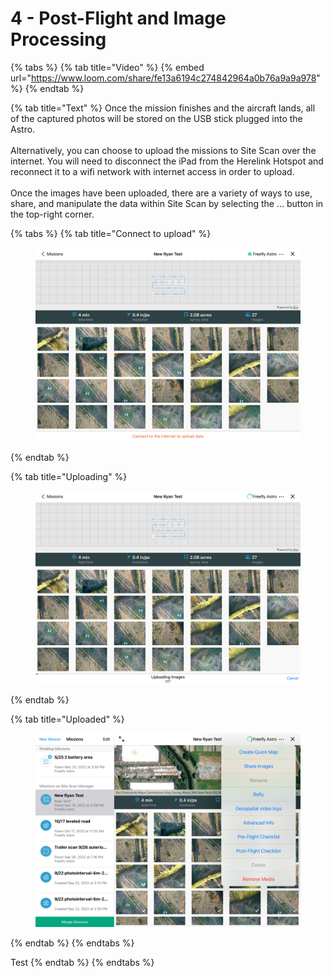 # 4 - Post-Flight and Image Processing

{% tabs %}
{% tab title="Video" %}
{% embed url="https://www.loom.com/share/fe13a6194c274842964a0b76a9a9a978" %}
{% endtab %}

{% tab title="Text" %}
Once the mission finishes and the aircraft lands, all of the captured photos will be stored on the USB stick plugged into the Astro. \
\
Alternatively, you can choose to upload the missions to Site Scan over the internet. You will need to disconnect the iPad from the Herelink Hotspot and reconnect it to a wifi network with internet access in order to upload. \
\
Once the images have been uploaded, there are a variety of ways to use, share, and manipulate the data within Site Scan by selecting the ... button in the top-right corner.

{% tabs %}
{% tab title="Connect to upload" %}
<figure><img src="../../../.gitbook/assets/32Connect_to_Upload (1).PNG" alt=""><figcaption></figcaption></figure>
{% endtab %}

{% tab title="Uploading" %}
<figure><img src="../../../.gitbook/assets/33Uploading.PNG" alt=""><figcaption></figcaption></figure>
{% endtab %}

{% tab title="Uploaded" %}
<figure><img src="../../../.gitbook/assets/34Uploaded_Settings.PNG" alt=""><figcaption></figcaption></figure>
{% endtab %}
{% endtabs %}

Test
{% endtab %}
{% endtabs %}

